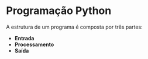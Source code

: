 # Programação Python

A estrutura de um programa é composta por três partes:
+ **Entrada**
+ **Processamento**
+ **Saída** 


